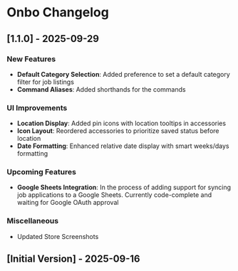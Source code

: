 # Onbo Changelog

## [1.1.0] - 2025-09-29
### New Features
- **Default Category Selection**: Added preference to set a default category filter for job listings
- **Command Aliases**: Added shorthands for the commands

### UI Improvements  
- **Location Display**: Added pin icons with location tooltips in accessories
- **Icon Layout**: Reordered accessories to prioritize saved status before location
- **Date Formatting**: Enhanced relative date display with smart weeks/days formatting

### Upcoming Features
- **Google Sheets Integration**: In the process of adding support for syncing job applications to a Google Sheets. Currently code-complete and waiting for Google OAuth approval 

### Miscellaneous
- Updated Store Screenshots

## [Initial Version] - 2025-09-16